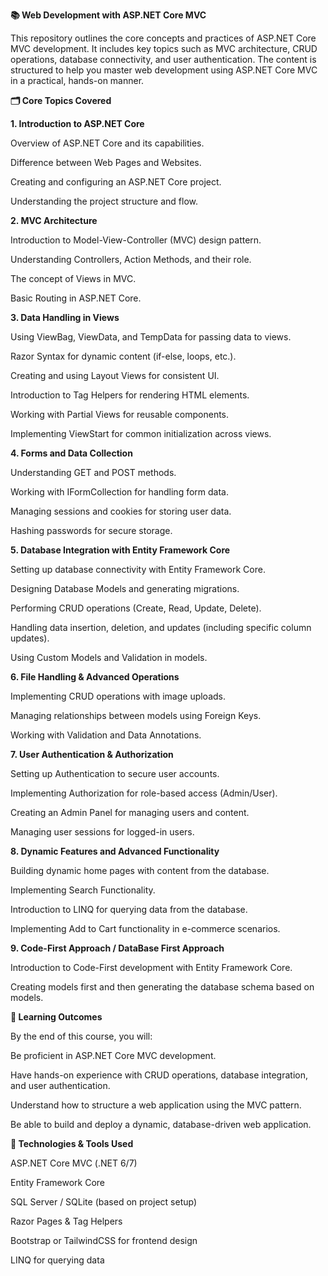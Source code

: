 **📚 Web Development with ASP.NET Core MVC**

This repository outlines the core concepts and practices of ASP.NET Core MVC development. 
It includes key topics such as MVC architecture, CRUD operations, database connectivity,
and user authentication. The content is structured to help you master web development using ASP.NET Core MVC in a practical, hands-on manner.

**🗂️ Core Topics Covered**

**1. Introduction to ASP.NET Core**
   
Overview of ASP.NET Core and its capabilities.

Difference between Web Pages and Websites.

Creating and configuring an ASP.NET Core project.

Understanding the project structure and flow.

**2. MVC Architecture**
   
Introduction to Model-View-Controller (MVC) design pattern.

Understanding Controllers, Action Methods, and their role.

The concept of Views in MVC.

Basic Routing in ASP.NET Core.

**3. Data Handling in Views**

Using ViewBag, ViewData, and TempData for passing data to views.

Razor Syntax for dynamic content (if-else, loops, etc.).

Creating and using Layout Views for consistent UI.

Introduction to Tag Helpers for rendering HTML elements.

Working with Partial Views for reusable components.

Implementing ViewStart for common initialization across views.

**4. Forms and Data Collection**

Understanding GET and POST methods.

Working with IFormCollection for handling form data.

Managing sessions and cookies for storing user data.

Hashing passwords for secure storage.

**5. Database Integration with Entity Framework Core**
   
Setting up database connectivity with Entity Framework Core.

Designing Database Models and generating migrations.

Performing CRUD operations (Create, Read, Update, Delete).

Handling data insertion, deletion, and updates (including specific column updates).

Using Custom Models and Validation in models.

**6. File Handling & Advanced Operations**

Implementing CRUD operations with image uploads.

Managing relationships between models using Foreign Keys.

Working with Validation and Data Annotations.

**7. User Authentication & Authorization**
   
Setting up Authentication to secure user accounts.

Implementing Authorization for role-based access (Admin/User).

Creating an Admin Panel for managing users and content.

Managing user sessions for logged-in users.

**8. Dynamic Features and Advanced Functionality**

Building dynamic home pages with content from the database.

Implementing Search Functionality.

Introduction to LINQ for querying data from the database.

Implementing Add to Cart functionality in e-commerce scenarios.

**9. Code-First Approach / DataBase First Approach**

Introduction to Code-First development with Entity Framework Core.

Creating models first and then generating the database schema based on models.

**🎯 Learning Outcomes**

By the end of this course, you will:

Be proficient in ASP.NET Core MVC development.

Have hands-on experience with CRUD operations, database integration, and user authentication.

Understand how to structure a web application using the MVC pattern.

Be able to build and deploy a dynamic, database-driven web application.

**🔧 Technologies & Tools Used**

ASP.NET Core MVC (.NET 6/7)

Entity Framework Core

SQL Server / SQLite (based on project setup)

Razor Pages & Tag Helpers

Bootstrap or TailwindCSS for frontend design

LINQ for querying data

